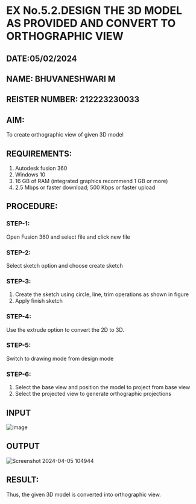 # EX No.5.2.DESIGN THE 3D MODEL AS PROVIDED AND CONVERT TO ORTHOGRAPHIC VIEW
## DATE:05/02/2024
## NAME: BHUVANESHWARI M
## REISTER NUMBER: 212223230033

## AIM: 
To create orthographic view of given 3D model

## REQUIREMENTS: 
1. Autodesk fusion 360
2. Windows 10
3. 16 GB of RAM (integrated graphics recommend 1 GB or more)
4. 2.5 Mbps or faster download; 500 Kbps or faster upload 

## PROCEDURE:

### STEP-1:
Open Fusion 360 and select file and click new file

### STEP-2:
Select sketch option and choose create sketch

### STEP-3: 
1. Create the sketch using circle, line, trim operations as shown in figure
2. Apply finish sketch 

### STEP-4:
 Use the extrude option to convert the 2D to 3D.

### STEP-5:
Switch to drawing mode from design mode 
          
### STEP-6:
1. Select the base view and position the model to project from base view 
2. Select the projected view to generate orthographic projections

## INPUT
![image](https://user-images.githubusercontent.com/113594316/199412055-fa1f658d-65f4-42c2-9c3c-78c93512e905.png)

## OUTPUT
![Screenshot 2024-04-05 104944](https://github.com/Bhuvana23013531/EX-No.5.2.DESIGN-THE-3D-MODEL-AS-PROVIDED-AND-CONVERT-TO-ORTHOGRAPHIC-VIEW/assets/147125678/1bd73e49-02c8-46c2-98cd-b65731fadfb9)


## RESULT:
Thus, the given 3D model is converted into orthographic view.
